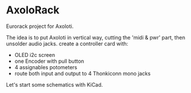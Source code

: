 # AxoloRack
Eurorack project for Axoloti.

The idea is to put Axoloti in vertical way, cutting the 'midi & pwr' part, then unsolder audio jacks.
create a controller card with:
- OLED i2c screen
- one Encoder with pull button
- 4 assignables potometers
- route both input and output to 4 Thonkiconn mono jacks

Let's start some schematics with KiCad.
